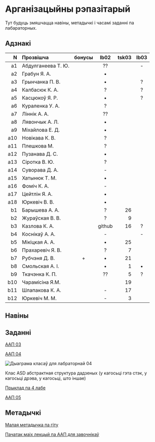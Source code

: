 # Арганізацыйны рэпазітарый

Тут будуць змяшчацца навіны, метадычкі і часамі заданні па лабараторных.

## Адзнакі


|N  |Прозвішча         |бонусы|lb02|tsk03|lb03|
|--:|:-----------------|:----:|:--:|----:|:--:|
| a1|Абдулганеева Т. Ю.|      |??  |     |-   |
| a2|Грабун Я. А.      |      |•   |
| a3|Грынчанка П. В.   |      |•   |     |?
| a4|Калбасюк К. А.    |      |?   |     |?
| a5|Касцюкоў Я. Р.    |      |•   |     |?
| a6|Кураленка У. А.   |      |?   |
| a7|Ліннік А. А.      |      |??  |
| a8|Лявончык А. Л.    |      |•   |
| a9|Міхайлова Е. Д.   |      |•   |
|a10|Новікава К. В.    |      |?   |
|a11|Плешкова М.       |      |?   |
|a12|Пузанава Д. С.    |      |•   |
|a13|Сіротка В. Ю.     |      |?   |
|a14|Суворава Д. А.    |      |-   |
|a15|Хатынюк Т. М.     |      |•   |
|a16|Фоміч К. А.       |      |-   |
|a17|Цейтлін Я. А.     |      |•   |
|a18|Юркевіч В. В.     |      |•   |
| b1|Барышева А. А.    |      |?   |26   |
| b2|Жураўская В. В.   |      |?   |9    |
| b3|Казлова К. А.     |      |github|16 |?
| b4|Коснікаў А. А.    |      |-   |     |-
| b5|Мікіцкая А. А.    |      |•   |25   |
| b6|Прахаревіч Я. В.  |      |?   |7    |
| b7|Рубчэня Д. В.     |+     |•   |21   |
| b8|Смольская А. І.   |      |•   |1    |•
| b9|Ткачэнка К. П.    |      |??  |5    |?
|b10|Чарамiсiна Я.М.   |      |    |19   |
|b11|Шлапакова К. А.   |      |-   |17   |
|b12|Юркевіч М. М.     |      |-   |3    |


## Навіны

## Заданні

[ААП 03](https://github.com/BSU2013gr04Lego/Workflow/releases/download/task03/OOPlb03.pdf)

[ААП 04](https://github.com/BSU2013gr04Lego/Workflow/releases/download/OOP04/OOPlb04.pdf)

![Дыаграма класаў для лабраторнай 04](https://raw.githubusercontent.com/BSU2013gr04Lego/Workflow/master/pimplNVI.png)

Клас ASD абстрактная структура дадзеных (у кагосьці гэта стэк, у кагосьці дрэва, у кагосьці, што іншае)

[Прыклад па 4 лабе](https://github.com/BSU2013gr04Lego/Workflow/tree/master/Examples/Lab04)

[ААП 05](https://github.com/BSU2013gr04Lego/Workflow/releases/download/polimorphism/Polimorfizm.pdf)

## Метадычкі
[Малая метадычка па гіту](https://github.com/BSU2013gr4Lego/Example/releases/download/gitPdf/AboutGit.pdf)

[Пачатак маіх лекцый па ААП для завочнікаў](https://github.com/BSU2013gr04Lego/Workflow/releases/download/forNewbie/LekciiAAP1.pdf)
